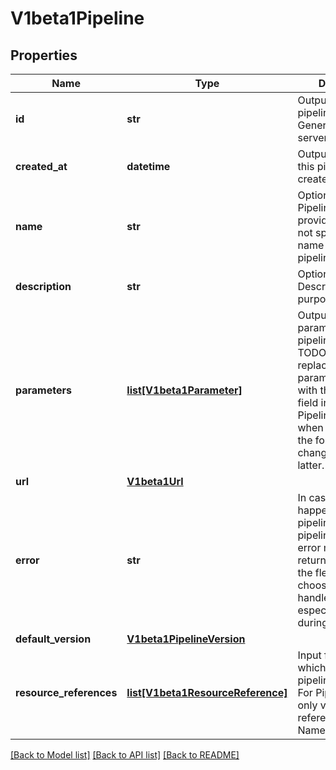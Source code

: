 # V1beta1Pipeline

## Properties
Name | Type | Description | Notes
------------ | ------------- | ------------- | -------------
**id** | **str** | Output. Unique pipeline ID. Generated by API server. | [optional] 
**created_at** | **datetime** | Output. The time this pipeline is created. | [optional] 
**name** | **str** | Optional input field. Pipeline name provided by user. If not specified, file name is used as pipeline name. | [optional] 
**description** | **str** | Optional input field. Describing the purpose of the job. | [optional] 
**parameters** | [**list[V1beta1Parameter]**](V1beta1Parameter.md) | Output. The input parameters for this pipeline. TODO(jingzhang36): replace this parameters field with the parameters field inside PipelineVersion when all usage of the former has been changed to use the latter. | [optional] 
**url** | [**V1beta1Url**](V1beta1Url.md) |  | [optional] 
**error** | **str** | In case any error happens retrieving a pipeline field, only pipeline ID and the error message is returned. Client has the flexibility of choosing how to handle error. This is especially useful during listing call. | [optional] 
**default_version** | [**V1beta1PipelineVersion**](V1beta1PipelineVersion.md) |  | [optional] 
**resource_references** | [**list[V1beta1ResourceReference]**](V1beta1ResourceReference.md) | Input field. Specify which resource this pipeline belongs to. For Pipeline, the only valid resource reference is a single Namespace. | [optional] 

[[Back to Model list]](../README.md#documentation-for-models) [[Back to API list]](../README.md#documentation-for-api-endpoints) [[Back to README]](../README.md)


